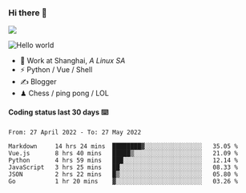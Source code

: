 ### Hi there 👋
![](https://komarev.com/ghpvc/?username=Xuhandsome)


<img src="https://github-readme-stats.vercel.app/api?username=XuHandsome&show_icons=true&theme=merko" alt="Hello world">

<br/>

- 🍻  Work at Shanghai, _A Linux SA_
- ⚡  Python / Vue / Shell
- ✍️  Blogger
- ♟  Chess / ping pong / LOL

#### Coding status last 30 days ⌨️

<!--START_SECTION:waka-->

```text
From: 27 April 2022 - To: 27 May 2022

Markdown     14 hrs 24 mins  ████████▓░░░░░░░░░░░░░░░░   35.05 %
Vue.js       8 hrs 40 mins   █████▒░░░░░░░░░░░░░░░░░░░   21.09 %
Python       4 hrs 59 mins   ███░░░░░░░░░░░░░░░░░░░░░░   12.14 %
JavaScript   3 hrs 25 mins   ██░░░░░░░░░░░░░░░░░░░░░░░   08.33 %
JSON         2 hrs 22 mins   █▒░░░░░░░░░░░░░░░░░░░░░░░   05.80 %
Go           1 hr 20 mins    ▓░░░░░░░░░░░░░░░░░░░░░░░░   03.26 %
```

<!--END_SECTION:waka-->
